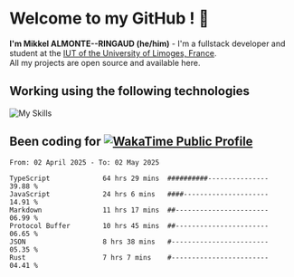 # Welcome to my GitHub ! 🌃

**I'm Mikkel ALMONTE--RINGAUD (he/him)** - I'm a fullstack developer and student at the [IUT of the University of Limoges, France](https://iut.unilim.fr). \
All my projects are open source and available here.

## Working using the following technologies

![My Skills](https://skillicons.dev/icons?i=solidjs,pnpm,nodejs,ts,js,vercel,netlify,html,css,rust,astro,git,vue,md,electron,figma,github,bash,bun,cloudflare,py,tailwind,nginx,npm,tauri,vite,zig,yarn,windicss,dart,flutter,kotlin&theme=dark)

## Been coding for [![WakaTime Public Profile](https://wakatime.com/badge/user/0839e595-e07a-435c-8d59-ed95f2a3d6dd.svg?style=flat-square)](https://wakatime.com/@0839e595-e07a-435c-8d59-ed95f2a3d6dd)

<!--START_SECTION:waka-->

```plain
From: 02 April 2025 - To: 02 May 2025

TypeScript             64 hrs 29 mins  ##########---------------   39.88 %
JavaScript             24 hrs 6 mins   ####---------------------   14.91 %
Markdown               11 hrs 17 mins  ##-----------------------   06.99 %
Protocol Buffer        10 hrs 45 mins  ##-----------------------   06.65 %
JSON                   8 hrs 38 mins   #------------------------   05.35 %
Rust                   7 hrs 7 mins    #------------------------   04.41 %
```

<!--END_SECTION:waka-->
